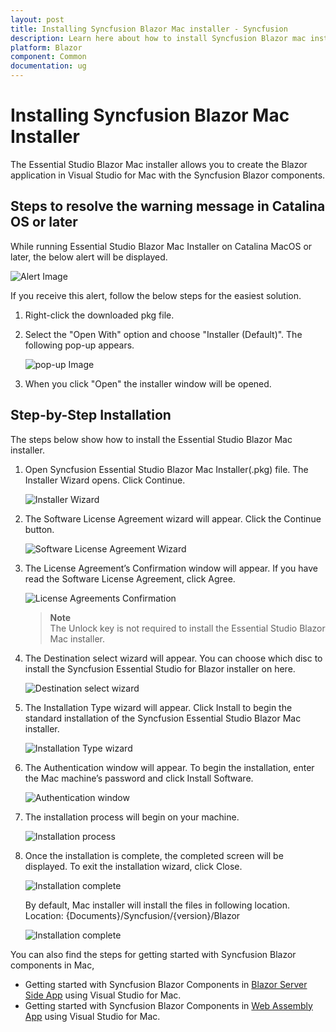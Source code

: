 ```yaml
---
layout: post
title: Installing Syncfusion Blazor Mac installer - Syncfusion
description: Learn here about how to install Syncfusion Blazor mac installer after downloading from our Syncfusion website. 
platform: Blazor
component: Common
documentation: ug
---
```


# Installing Syncfusion Blazor Mac Installer

The Essential Studio Blazor Mac installer allows you to create the Blazor application in Visual Studio for Mac with the Syncfusion Blazor components.

## Steps to resolve the warning message in Catalina OS or later

   While running Essential Studio Blazor Mac Installer on Catalina MacOS or later, the below alert will be displayed.

   ![Alert Image](images/Mac_Catalina_MacOS_Alert1.png)  
     
   If you receive this alert, follow the below steps for the easiest solution.   

   1.	Right-click the downloaded pkg file.
   2.	Select the "Open With" option and choose "Installer (Default)". The following pop-up appears.
   
		![pop-up Image](images/Mac_Catalina_MacOS_Alert2.png)
   
   3.	When you click "Open" the installer window will be opened.

## Step-by-Step Installation

The steps below show how to install the Essential Studio Blazor Mac installer.

1. Open Syncfusion Essential Studio Blazor Mac Installer(.pkg) file. The Installer Wizard opens. Click Continue.

   ![Installer Wizard](images/Mac_installer_1.PNG)

2. The Software License Agreement wizard will appear. Click the Continue button.

   ![Software License Agreement Wizard](images/Mac_installer_2.PNG)

3. The License Agreement’s Confirmation window will appear. If you have read the Software License Agreement, click Agree.

   ![License Agreements Confirmation](images/Mac_installer_3.PNG)

   > **Note** <br /> The Unlock key is not required to install the Essential Studio Blazor Mac installer.

4. The Destination select wizard will appear. You can choose which disc to install the Syncfusion Essential Studio for Blazor installer on here.

   ![Destination select wizard](images/Mac_installer_4.PNG)

5. The Installation Type wizard will appear. Click Install to begin the standard installation of the Syncfusion Essential Studio Blazor Mac installer.

   ![Installation Type wizard](images/Mac_installer_5.PNG)

6. The Authentication window will appear. To begin the installation, enter the Mac machine’s password and click Install Software.

   ![Authentication window](images/Mac_installer_6.PNG)

7. The installation process will begin on your machine.

   ![Installation process](images/Mac_installer_7.PNG)

8. Once the installation is complete, the completed screen will be displayed. To exit the installation wizard, click Close.

   ![Installation complete](images/Mac_installer_8.PNG)

   By default, Mac installer will install the files in following location.
   Location: {Documents}/Syncfusion/{version}/Blazor

   ![Installation complete](images/install_location.PNG)

You can also find the steps for getting started with Syncfusion Blazor components in Mac,

* Getting started with Syncfusion Blazor Components in [Blazor Server Side App](https://blazor.syncfusion.com/documentation/getting-started/blazor-server-side-mac/#getting-started-with-syncfusion-blazor-components-in-blazor-server-side-app-using-visual-studio-for-mac) using Visual Studio for Mac.
* Getting started with Syncfusion Blazor Components in [Web Assembly App](https://blazor.syncfusion.com/documentation/getting-started/blazor-webassembly-visual-studio-mac/) using Visual Studio for Mac.
